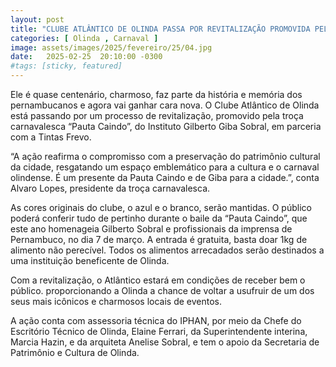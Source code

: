 ```yaml
---
layout: post
title: "CLUBE ATLÂNTICO DE OLINDA PASSA POR REVITALIZAÇÃO PROMOVIDA PELA TROÇA PAUTA CAINDO"
categories: [ Olinda , Carnaval ]
image: assets/images/2025/fevereiro/25/04.jpg
date:   2025-02-25  20:10:00 -0300
#tags: [sticky, featured]
---
```

Ele é quase centenário,  charmoso, faz parte da história e memória dos pernambucanos e agora vai ganhar cara nova. O Clube Atlântico de Olinda está passando por um processo de revitalização, promovido pela troça carnavalesca “Pauta Caindo”, do Instituto Gilberto Giba Sobral, em parceria com a Tintas Frevo.

“A ação reafirma o compromisso com a preservação do patrimônio cultural da cidade, resgatando um espaço emblemático para a cultura e o carnaval olindense. É um presente da Pauta Caindo e de Giba para a cidade.”, conta Alvaro Lopes, presidente da troça carnavalesca.  

As cores originais do clube, o azul e o branco,  serão mantidas. O público poderá conferir tudo de pertinho durante o baile da “Pauta Caindo”, que este ano  homenageia Gilberto Sobral e profissionais da imprensa de Pernambuco, no dia 7 de março. A entrada é  gratuita, basta doar 1kg de alimento não perecível. Todos os alimentos arrecadados serão destinados a uma instituição beneficente de Olinda.

Com a revitalização, o Atlântico estará em condições de receber bem o público.  proporcionando a Olinda a chance de voltar a usufruir de um dos seus mais icônicos e charmosos locais de eventos.

A ação conta com assessoria técnica do IPHAN, por meio da Chefe do Escritório Técnico de Olinda, Elaine Ferrari, da Superintendente interina, Marcia Hazin, e da arquiteta Anelise Sobral, e tem o apoio da Secretaria de Patrimônio e Cultura de Olinda.